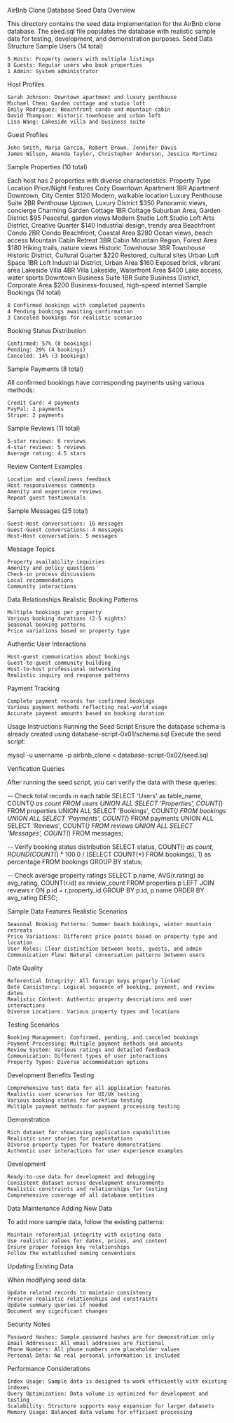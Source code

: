 AirBnb Clone Database Seed Data
Overview

This directory contains the seed data implementation for the AirBnb clone database. The seed.sql file populates the database with realistic sample data for testing, development, and demonstration purposes.
Seed Data Structure
Sample Users (14 total)

    5 Hosts: Property owners with multiple listings
    8 Guests: Regular users who book properties
    1 Admin: System administrator

Host Profiles

    Sarah Johnson: Downtown apartment and luxury penthouse
    Michael Chen: Garden cottage and studio loft
    Emily Rodriguez: Beachfront condo and mountain cabin
    David Thompson: Historic townhouse and urban loft
    Lisa Wang: Lakeside villa and business suite

Guest Profiles

    John Smith, Maria Garcia, Robert Brown, Jennifer Davis
    James Wilson, Amanda Taylor, Christopher Anderson, Jessica Martinez

Sample Properties (10 total)

Each host has 2 properties with diverse characteristics:
Property 	Type 	Location 	Price/Night 	Features
Cozy Downtown Apartment 	1BR Apartment 	Downtown, City Center 	$120 	Modern, walkable location
Luxury Penthouse Suite 	2BR Penthouse 	Uptown, Luxury District 	$350 	Panoramic views, concierge
Charming Garden Cottage 	1BR Cottage 	Suburban Area, Garden District 	$95 	Peaceful, garden views
Modern Studio Loft 	Studio Loft 	Arts District, Creative Quarter 	$140 	Industrial design, trendy area
Beachfront Condo 	2BR Condo 	Beachfront, Coastal Area 	$280 	Ocean views, beach access
Mountain Cabin Retreat 	3BR Cabin 	Mountain Region, Forest Area 	$180 	Hiking trails, nature views
Historic Townhouse 	3BR Townhouse 	Historic District, Cultural Quarter 	$220 	Restored, cultural sites
Urban Loft Space 	1BR Loft 	Industrial District, Urban Area 	$160 	Exposed brick, vibrant area
Lakeside Villa 	4BR Villa 	Lakeside, Waterfront Area 	$400 	Lake access, water sports
Downtown Business Suite 	1BR Suite 	Business District, Corporate Area 	$200 	Business-focused, high-speed internet
Sample Bookings (14 total)

    8 Confirmed bookings with completed payments
    4 Pending bookings awaiting confirmation
    3 Canceled bookings for realistic scenarios

Booking Status Distribution

    Confirmed: 57% (8 bookings)
    Pending: 29% (4 bookings)
    Canceled: 14% (3 bookings)

Sample Payments (8 total)

All confirmed bookings have corresponding payments using various methods:

    Credit Card: 4 payments
    PayPal: 2 payments
    Stripe: 2 payments

Sample Reviews (11 total)

    5-star reviews: 6 reviews
    4-star reviews: 5 reviews
    Average rating: 4.5 stars

Review Content Examples

    Location and cleanliness feedback
    Host responsiveness comments
    Amenity and experience reviews
    Repeat guest testimonials

Sample Messages (25 total)

    Guest-Host conversations: 16 messages
    Guest-Guest conversations: 4 messages
    Host-Host conversations: 5 messages

Message Topics

    Property availability inquiries
    Amenity and policy questions
    Check-in process discussions
    Local recommendations
    Community interactions

Data Relationships
Realistic Booking Patterns

    Multiple bookings per property
    Various booking durations (2-5 nights)
    Seasonal booking patterns
    Price variations based on property type

Authentic User Interactions

    Host-guest communication about bookings
    Guest-to-guest community building
    Host-to-host professional networking
    Realistic inquiry and response patterns

Payment Tracking

    Complete payment records for confirmed bookings
    Various payment methods reflecting real-world usage
    Accurate payment amounts based on booking duration

Usage Instructions
Running the Seed Script
Ensure the database schema is already created using database-script-0x01/schema.sql
Execute the seed script:

mysql -u username -p airbnb_clone < database-script-0x02/seed.sql

Verification Queries

After running the seed script, you can verify the data with these queries:

-- Check total records in each table
SELECT 'Users' as table_name, COUNT(*) as count FROM users
UNION ALL
SELECT 'Properties', COUNT(*) FROM properties
UNION ALL
SELECT 'Bookings', COUNT(*) FROM bookings
UNION ALL
SELECT 'Payments', COUNT(*) FROM payments
UNION ALL
SELECT 'Reviews', COUNT(*) FROM reviews
UNION ALL
SELECT 'Messages', COUNT(*) FROM messages;

-- Verify booking status distribution
SELECT status, COUNT(*) as count, 
       ROUND(COUNT(*) * 100.0 / (SELECT COUNT(*) FROM bookings), 1) as percentage
FROM bookings 
GROUP BY status;

-- Check average property ratings
SELECT p.name, AVG(r.rating) as avg_rating, COUNT(r.id) as review_count
FROM properties p
LEFT JOIN reviews r ON p.id = r.property_id
GROUP BY p.id, p.name
ORDER BY avg_rating DESC;

Sample Data Features
Realistic Scenarios

    Seasonal Booking Patterns: Summer beach bookings, winter mountain retreats
    Price Variations: Different price points based on property type and location
    User Roles: Clear distinction between hosts, guests, and admin
    Communication Flow: Natural conversation patterns between users

Data Quality

    Referential Integrity: All foreign keys properly linked
    Date Consistency: Logical sequence of booking, payment, and review dates
    Realistic Content: Authentic property descriptions and user interactions
    Diverse Locations: Various property types and locations

Testing Scenarios

    Booking Management: Confirmed, pending, and canceled bookings
    Payment Processing: Multiple payment methods and amounts
    Review System: Various ratings and detailed feedback
    Communication: Different types of user interactions
    Property Types: Diverse accommodation options

Development Benefits
Testing

    Comprehensive test data for all application features
    Realistic user scenarios for UI/UX testing
    Various booking states for workflow testing
    Multiple payment methods for payment processing testing

Demonstration

    Rich dataset for showcasing application capabilities
    Realistic user stories for presentations
    Diverse property types for feature demonstrations
    Authentic user interactions for user experience examples

Development

    Ready-to-use data for development and debugging
    Consistent dataset across development environments
    Realistic constraints and relationships for testing
    Comprehensive coverage of all database entities

Data Maintenance
Adding New Data

To add more sample data, follow the existing patterns:

    Maintain referential integrity with existing data
    Use realistic values for dates, prices, and content
    Ensure proper foreign key relationships
    Follow the established naming conventions

Updating Existing Data

When modifying seed data:

    Update related records to maintain consistency
    Preserve realistic relationships and constraints
    Update summary queries if needed
    Document any significant changes

Security Notes

    Password Hashes: Sample password hashes are for demonstration only
    Email Addresses: All email addresses are fictional
    Phone Numbers: All phone numbers are placeholder values
    Personal Data: No real personal information is included

Performance Considerations

    Index Usage: Sample data is designed to work efficiently with existing indexes
    Query Optimization: Data volume is optimized for development and testing
    Scalability: Structure supports easy expansion for larger datasets
    Memory Usage: Balanced data volume for efficient processing

